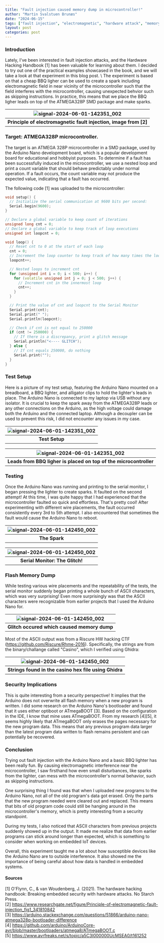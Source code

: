 ```yaml
---
title: "Fault injection caused memory dump in microcontroller!"
author: "Martin Svalstuen Brunæs"
date: "2024-06-15"
tags: ["fault injection", "electromagnetic", "hardware attack", "memory dump"]
layout: post
categories: post
---
```


### Introduction
Lately, I've been interested in fault injection attacks, and the Hardware Hacking Handbook [1] has been valuable for learning about them. I decided to try out one of the practical examples showcased in the book, and we will take a look at that experiment in this blog post. \\ The experiment is based on that a cheap BBQ ligher can be used to create a spark including electromagnetic field in near vicinity of the microcontroller such that the field interferes with the microcontroller, causing unexpected behvior such as skipping instructions. In practice, this means that we place the BBQ ligher leads on top of the ATMEGA328P SMD package and make sparks. 


| ![signal-2024-06-01-142351_002](https://github.com/memsecno/memsec.no/assets/13424965/76730552-e2c5-43be-938b-621eac712c87) |
|:--:|
| <b>Principle of electromagnetic fault injection, image from [2]</b>|


### Target: ATMEGA328P microcontroller.
The target is an ATMEGA 328P microcontroller in a SMD package, used by the Arduino Nano development board, which is a popular development board for educational and hobbyist purposes. To determine if a fault has been successfully induced in the microcontroller, we use a nested loop and print a count variable that should behave predictably under normal operation. If a fault occurs, the count variable may not produce the expected value, indicating that a fault has occurred.

The following code [1] was uploaded to the microcontroller:
``` cpp
void setup() {
  // Initialize the serial communication at 9600 bits per second:
  Serial.begin(9600);
}

// Declare a global variable to keep count of iterations
unsigned long cnt = 0;
// Declare a global variable to keep track of loop executions
unsigned int loopcnt = 0;

void loop() {
  // Reset cnt to 0 at the start of each loop
  cnt = 0;
  // Increment the loop counter to keep track of how many times the loop has run
  loopcnt++;

  // Nested loops to increment cnt
  for (unsigned int i = 0; i < 500; i++) {
    for (volatile unsigned int j = 0; j < 500; j++) {
      // Increment cnt in the innermost loop
      cnt++;
    }
  }

  // Print the value of cnt and loopcnt to the Serial Monitor
  Serial.print(cnt);
  Serial.print(" ");
  Serial.println(loopcnt);

  // Check if cnt is not equal to 250000
  if (cnt != 250000) {
    // If there is a discrepancy, print a glitch message
    Serial.println("<---- GLITCH");
  } else {
    // If cnt equals 250000, do nothing
    Serial.print("");
  }
}
```

### Test Setup

Here is a picture of my test setup, featuring the Arduino Nano mounted on a breadboard, a BBQ lighter, and alligator clips to hold the lighter's leads in place. The Arduino Nano is connected to my laptop via USB without any isolator. It is crucial to keep the spark away from the ATMEGA328P leads or any other connections on the Arduino, as the high voltage could damage both the Arduino and the connected laptop. Although a decoupler can be used to prevent this risk, I did not encounter any issues in my case.

| ![signal-2024-06-01-142351_002](https://github.com/memsecno/memsec.no/assets/13424965/df73b92d-573a-4533-ad50-2f4d92800029) |
|:--:|
| <b>Test Setup</b>|

| ![signal-2024-06-01-142351_002](https://github.com/memsecno/memsec.no/assets/13424965/72e00ab7-f9f4-49a2-a0ba-d68f68e15483) |
|:--:|
| <b>Leads from BBQ ligher is placed on top of the microcontroller</b>|


### Testing
Once the Arduino Nano was running and printing to the serial monitor, I began pressing the lighter to create sparks. It faulted on the second attempt! At this time, I was quite happy that I had experienced that the microcontroller faulted so quick and effortless. That's pretty cool! After experimenting with different wire placements, the fault occurred consistently every 3rd to 5th attempt. I also encountered that sometimes the fault would cause the Arduino Nano to reboot.  

| ![signal-2024-06-01-142450_002](https://github.com/memsecno/memsec.no/assets/13424965/b2a550a2-7159-4c7e-877e-141582b4371b) |
|:--:|
| <b>The Spark</b>|

| ![signal-2024-06-01-142450_002](https://github.com/memsecno/memsec.no/assets/13424965/9f91e3ac-9979-42d8-bf25-a7fab55edefa) |
|:--:|
| <b>Serial Monitor: The Glitch!</b>|


### Flash Memory Dump
While testing various wire placements and the repeatability of the tests, the serial monitor suddenly began printing a whole bunch of ASCII characters, which was very surprising! Even more surprisingly was that the ASCII characters were recognizable from earlier projects that I used the Arduino Nano for.

| ![signal-2024-06-01-142450_002](https://github.com/memsecno/memsec.no/assets/13424965/0d6c9b64-f1b2-4111-b4fa-f3bc2a5c2c62) |
|:--:|
| <b>Glitch occured which caused memory dump</b>|

Most of the ASCII output was from a Riscure HW hacking CTF (https://github.com/Riscure/Rhme-2016). Specifically, the strings are from the binary/challange called "Casino", which I verified using Ghidra:

| ![signal-2024-06-01-142450_002](https://github.com/memsecno/memsec.no/assets/13424965/1141bed4-eaed-47a9-9c40-4186d0546545) |
|:--:|
| <b>Strings found in the casino hex file using Ghidra</b>|

### Security Implications
This is quite interesting from a security perspective! It implies that the Arduino does not overwrite all flash memory when a new program is written. I did some research on the Arduino Nano's bootloader and found that it uses either optiboot or ATmegaBOOT [3]. Based on the configuration in the IDE, I know that mine uses ATmegaBOOT. From my research [4][5], it seems highly likely that ATmegaBOOT only erases the pages necessary for the new program data. This means that any previous program data larger than the latest program data written to flash remains persistent and can potentially be recovered.

### Conclusion
Trying out fault injection with the Arduino Nano and a basic BBQ lighter has been really fun. By causing electromagnetic interference near the microcontroller, I saw firsthand how even small disturbances, like sparks from the lighter, can mess with the microcontroller's normal behavior, such as skipping instructions. 

One surprising thing I found was that when I uploaded new programs to the Arduino Nano, not all of the old program's data got erased. Only the parts that the new program needed were cleared out and replaced. This means that bits of old program code could still be hanging around in the microcontroller's memory, which is pretty interesting from a security standpoint.

During my tests, I also noticed that ASCII characters from previous projects suddenly showed up in the output. It made me realize that data from earlier programs can stick around longer than expected, which is something to consider when working on embedded IoT devices.

Overall, this experiment taught me a lot about how susceptible devices like the Arduino Nano are to outside interference. It also showed me the importance of being careful about how data is handled in embedded systems.

#### Sources
[1] O'Flynn, C., & van Woudenberg, J. (2021). The hardware hacking handbook: Breaking embedded security with hardware attacks. No Starch Press. \
[2] https://www.researchgate.net/figure/Principle-of-electromagnetic-fault-injection_fig1_341810842 \
[3] https://arduino.stackexchange.com/questions/51866/arduino-nano-atmega328p-bootloader-difference \
[4] https://github.com/arduino/ArduinoCore-avr/blob/master/bootloaders/atmega8/ATmegaBOOT.c \
[5] https://www.avrfreaks.net/s/topic/a5C3l000000UcMSEA0/t161252

